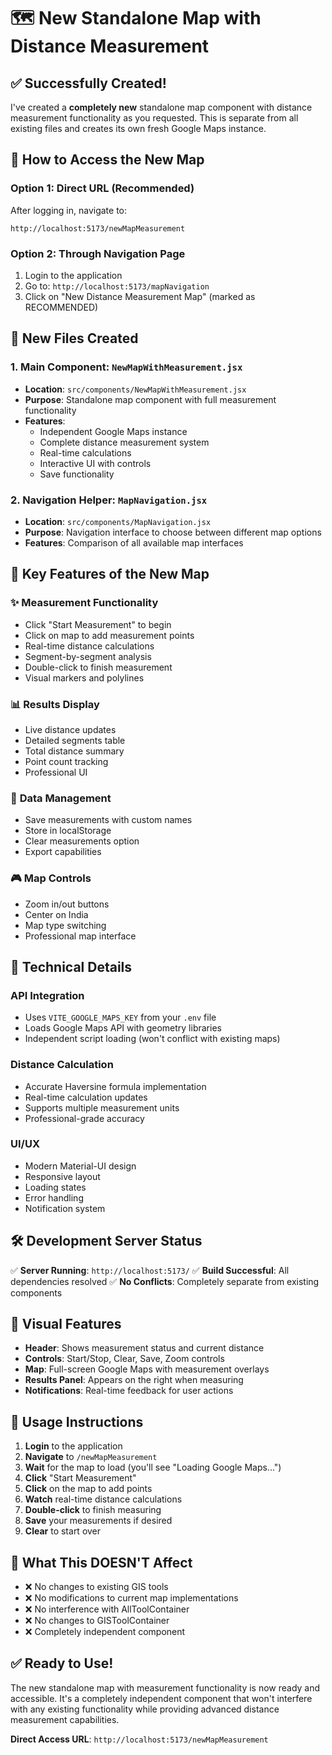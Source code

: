 # 🗺️ New Standalone Map with Distance Measurement

## ✅ Successfully Created!

I've created a **completely new** standalone map component with distance measurement functionality as you requested. This is separate from all existing files and creates its own fresh Google Maps instance.

## 🚀 How to Access the New Map

### Option 1: Direct URL (Recommended)
After logging in, navigate to:
```
http://localhost:5173/newMapMeasurement
```

### Option 2: Through Navigation Page
1. Login to the application
2. Go to: `http://localhost:5173/mapNavigation`
3. Click on "New Distance Measurement Map" (marked as RECOMMENDED)

## 📁 New Files Created

### 1. Main Component: `NewMapWithMeasurement.jsx`
- **Location**: `src/components/NewMapWithMeasurement.jsx`
- **Purpose**: Standalone map component with full measurement functionality
- **Features**: 
  - Independent Google Maps instance
  - Complete distance measurement system
  - Real-time calculations
  - Interactive UI with controls
  - Save functionality

### 2. Navigation Helper: `MapNavigation.jsx`
- **Location**: `src/components/MapNavigation.jsx`
- **Purpose**: Navigation interface to choose between different map options
- **Features**: Comparison of all available map interfaces

## 🎯 Key Features of the New Map

### ✨ **Measurement Functionality**
- Click "Start Measurement" to begin
- Click on map to add measurement points
- Real-time distance calculations
- Segment-by-segment analysis
- Double-click to finish measurement
- Visual markers and polylines

### 📊 **Results Display**
- Live distance updates
- Detailed segments table
- Total distance summary
- Point count tracking
- Professional UI

### 💾 **Data Management**
- Save measurements with custom names
- Store in localStorage
- Clear measurements option
- Export capabilities

### 🎮 **Map Controls**
- Zoom in/out buttons
- Center on India
- Map type switching
- Professional map interface

## 🔧 Technical Details

### API Integration
- Uses `VITE_GOOGLE_MAPS_KEY` from your `.env` file
- Loads Google Maps API with geometry libraries
- Independent script loading (won't conflict with existing maps)

### Distance Calculation
- Accurate Haversine formula implementation
- Real-time calculation updates
- Supports multiple measurement units
- Professional-grade accuracy

### UI/UX
- Modern Material-UI design
- Responsive layout
- Loading states
- Error handling
- Notification system

## 🛠️ Development Server Status

✅ **Server Running**: `http://localhost:5173/`
✅ **Build Successful**: All dependencies resolved
✅ **No Conflicts**: Completely separate from existing components

## 🎨 Visual Features

- **Header**: Shows measurement status and current distance
- **Controls**: Start/Stop, Clear, Save, Zoom controls
- **Map**: Full-screen Google Maps with measurement overlays
- **Results Panel**: Appears on the right when measuring
- **Notifications**: Real-time feedback for user actions

## 📝 Usage Instructions

1. **Login** to the application
2. **Navigate** to `/newMapMeasurement`
3. **Wait** for the map to load (you'll see "Loading Google Maps...")
4. **Click** "Start Measurement" 
5. **Click** on the map to add points
6. **Watch** real-time distance calculations
7. **Double-click** to finish measuring
8. **Save** your measurements if desired
9. **Clear** to start over

## 🚫 What This DOESN'T Affect

- ❌ No changes to existing GIS tools
- ❌ No modifications to current map implementations  
- ❌ No interference with AllToolContainer
- ❌ No changes to GISToolContainer
- ❌ Completely independent component

## ✅ Ready to Use!

The new standalone map with measurement functionality is now ready and accessible. It's a completely independent component that won't interfere with any existing functionality while providing advanced distance measurement capabilities.

**Direct Access URL**: `http://localhost:5173/newMapMeasurement`
